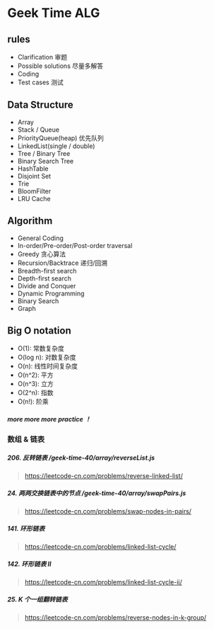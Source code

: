 # Geek Time ALG

## rules
* Clarification 审题
* Possible solutions 尽量多解答
* Coding 
* Test cases 测试

## Data Structure
* Array
* Stack / Queue
* PriorityQueue(heap) 优先队列
* LinkedList(single / double)
* Tree / Binary Tree
* Binary Search Tree
* HashTable
* Disjoint Set
* Trie
* BloomFilter
* LRU Cache

## Algorithm
* General Coding
* In-order/Pre-order/Post-order traversal
* Greedy 贪心算法
* Recursion/Backtrace 递归/回溯
* Breadth-first search
* Depth-first search
* Divide and Conquer
* Dynamic Programming
* Binary Search
* Graph

## Big O notation
* O(1): 常数复杂度
* O(log n): 对数复杂度
* O(n): 线性时间复杂度
* O(n^2): 平方
* O(n^3): 立方
* O(2^n): 指数
* O(n!): 阶乘

##### more more more practice ！

### 数组 & 链表
##### 206. 反转链表 /geek-time-40/array/reverseList.js
> https://leetcode-cn.com/problems/reverse-linked-list/
##### 24. 两两交换链表中的节点 /geek-time-40/array/swapPairs.js
> https://leetcode-cn.com/problems/swap-nodes-in-pairs/
##### 141. 环形链表
> https://leetcode-cn.com/problems/linked-list-cycle/
##### 142. 环形链表 II
> https://leetcode-cn.com/problems/linked-list-cycle-ii/
##### 25. K 个一组翻转链表
> https://leetcode-cn.com/problems/reverse-nodes-in-k-group/